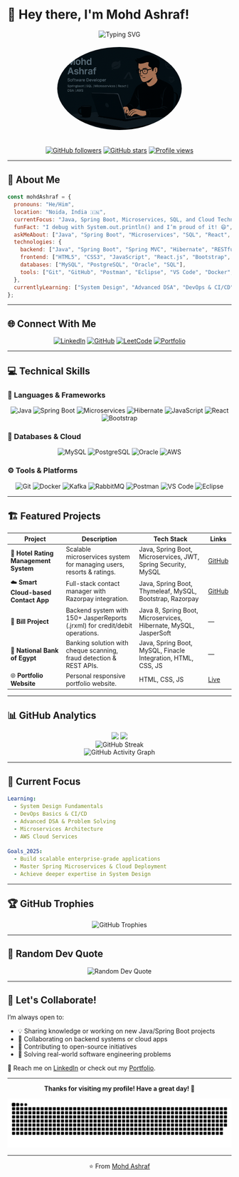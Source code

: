 
# 👋 Hey there, I'm Mohd Ashraf!

<div align="center">
  <img src="https://readme-typing-svg.herokuapp.com?font=Fira+Code&size=28&duration=3000&pause=1000&color=F78D1E&center=true&vCenter=true&width=600&lines=Software+Developer+%F0%9F%92%BB;Java+%7C+Spring+Boot+%7C+Microservices;SQL+%7C+React+%7C+AWS;Problem+Solver+%F0%9F%A7%A9;Backend+Developer+%F0%9F%92%AA" alt="Typing SVG" />
</div>

<div align="center">
  <img src="Ashraf.png" width="280" alt="Mohd Ashraf" style="border-radius: 50%; margin: 20px 0;" />
</div>

<div align="center">

  [![GitHub followers](https://img.shields.io/github/followers/mohdashraf1234?style=for-the-badge&color=orange&labelColor=000000)](https://github.com/mohdashraf1234)
  [![GitHub stars](https://img.shields.io/github/stars/mohdashraf1234?style=for-the-badge&color=orange&labelColor=000000)](https://github.com/mohdashraf1234)
  [![Profile views](https://komarev.com/ghpvc/?username=mohdashraf1234&style=for-the-badge&color=orange&labelColor=000000)](https://github.com/mohdashraf1234)
</div>

---

## 🧠 About Me

```javascript
const mohdAshraf = {
  pronouns: "He/Him",
  location: "Noida, India 🇮🇳",
  currentFocus: "Java, Spring Boot, Microservices, SQL, and Cloud Technologies",
  funFact: "I debug with System.out.println() and I’m proud of it! 😄",
  askMeAbout: ["Java", "Spring Boot", "Microservices", "SQL", "React", "AWS", "DSA"],
  technologies: {
    backend: ["Java", "Spring Boot", "Spring MVC", "Hibernate", "RESTful APIs", "Microservices"],
    frontend: ["HTML5", "CSS3", "JavaScript", "React.js", "Bootstrap", "Thymeleaf"],
    databases: ["MySQL", "PostgreSQL", "Oracle", "SQL"],
    tools: ["Git", "GitHub", "Postman", "Eclipse", "VS Code", "Docker", "Kafka", "RabbitMQ", "AWS"],
  },
  currentlyLearning: ["System Design", "Advanced DSA", "DevOps & CI/CD", "Cloud Architecture (AWS)"]
};
````

---

## 🌐 Connect With Me

<div align="center">

[![LinkedIn](https://img.shields.io/badge/LinkedIn-0077B5?style=for-the-badge\&logo=linkedin\&logoColor=white)](https://www.linkedin.com/in/mohd-ashraff)
[![GitHub](https://img.shields.io/badge/GitHub-181717?style=for-the-badge\&logo=github\&logoColor=white)](https://github.com/mohdashraf1234)
[![LeetCode](https://img.shields.io/badge/LeetCode-FFA116?style=for-the-badge\&logo=leetcode\&logoColor=white)](https://leetcode.com/u/acube/)
[![Portfolio](https://img.shields.io/badge/Portfolio-FF5722?style=for-the-badge\&logo=Firefox\&logoColor=white)](https://mohdashraf1234.github.io/PortfolioB/)

</div>

---

## 💻 Technical Skills

### 🚀 Languages & Frameworks

<div align="center">

![Java](https://img.shields.io/badge/Java-ED8B00?style=for-the-badge\&logo=java\&logoColor=white)
![Spring Boot](https://img.shields.io/badge/SpringBoot-6DB33F?style=for-the-badge\&logo=springboot\&logoColor=white)
![Microservices](https://img.shields.io/badge/Microservices-008C8C?style=for-the-badge)
![Hibernate](https://img.shields.io/badge/Hibernate-59666C?style=for-the-badge\&logo=hibernate\&logoColor=white)
![JavaScript](https://img.shields.io/badge/JavaScript-F7DF1E?style=for-the-badge\&logo=javascript\&logoColor=black)
![React](https://img.shields.io/badge/React-61DAFB?style=for-the-badge\&logo=react\&logoColor=black)
![Bootstrap](https://img.shields.io/badge/Bootstrap-563D7C?style=for-the-badge\&logo=bootstrap\&logoColor=white)

</div>

### 🧩 Databases & Cloud

<div align="center">

![MySQL](https://img.shields.io/badge/MySQL-005C84?style=for-the-badge\&logo=mysql\&logoColor=white)
![PostgreSQL](https://img.shields.io/badge/PostgreSQL-336791?style=for-the-badge\&logo=postgresql\&logoColor=white)
![Oracle](https://img.shields.io/badge/Oracle-F80000?style=for-the-badge\&logo=oracle\&logoColor=white)
![AWS](https://img.shields.io/badge/AWS-232F3E?style=for-the-badge\&logo=amazon-aws\&logoColor=white)

</div>

### ⚙️ Tools & Platforms

<div align="center">

![Git](https://img.shields.io/badge/Git-F05032?style=for-the-badge\&logo=git\&logoColor=white)
![Docker](https://img.shields.io/badge/Docker-2496ED?style=for-the-badge\&logo=docker\&logoColor=white)
![Kafka](https://img.shields.io/badge/Kafka-231F20?style=for-the-badge\&logo=apachekafka\&logoColor=white)
![RabbitMQ](https://img.shields.io/badge/RabbitMQ-FF6600?style=for-the-badge\&logo=rabbitmq\&logoColor=white)
![Postman](https://img.shields.io/badge/Postman-FF6C37?style=for-the-badge\&logo=postman\&logoColor=white)
![VS Code](https://img.shields.io/badge/VS%20Code-007ACC?style=for-the-badge\&logo=visual-studio-code\&logoColor=white)
![Eclipse](https://img.shields.io/badge/Eclipse-2C2255?style=for-the-badge\&logo=eclipse\&logoColor=white)

</div>

---

## 🏗️ Featured Projects

<div align="center">

| Project                               | Description                                                                  | Tech Stack                                                       | Links                                                                   |
| ------------------------------------- | ---------------------------------------------------------------------------- | ---------------------------------------------------------------- | ----------------------------------------------------------------------- |
| 🏨 **Hotel Rating Management System** | Scalable microservices system for managing users, resorts & ratings.         | Java, Spring Boot, Microservices, JWT, Spring Security, MySQL    | [GitHub](https://github.com/mohdashraf1234/HotelRatingManagementSystem) |
| ☁️ **Smart Cloud-based Contact App**  | Full-stack contact manager with Razorpay integration.                        | Java, Spring Boot, Thymeleaf, MySQL, Bootstrap, Razorpay         | [GitHub](https://github.com/mohdashraf1234)                             |
| 🧾 **Bill Project**                   | Backend system with 150+ JasperReports (.jrxml) for credit/debit operations. | Java 8, Spring Boot, Microservices, Hibernate, MySQL, JasperSoft | —                                                                       |
| 🏦 **National Bank of Egypt**         | Banking solution with cheque scanning, fraud detection & REST APIs.          | Java, Spring Boot, MySQL, Finacle Integration, HTML, CSS, JS     | —                                                                       |
| 🌐 **Portfolio Website**              | Personal responsive portfolio website.                                       | HTML, CSS, JS                                                    | [Live](https://mohdashraf1234.github.io/PortfolioB/)                    |

</div>

---

## 📊 GitHub Analytics

<div align="center">

  <img height="180em" src="https://github-readme-stats.vercel.app/api?username=mohdashraf1234&show_icons=true&theme=tokyonight&include_all_commits=true&count_private=true"/>
  <img height="180em" src="https://github-readme-stats.vercel.app/api/top-langs/?username=mohdashraf1234&layout=compact&langs_count=8&theme=tokyonight"/>

</div>

<div align="center">

  <img src="https://github-readme-streak-stats.herokuapp.com/?user=mohdashraf1234&theme=tokyonight" alt="GitHub Streak" />

</div>

<div align="center">

  <img src="https://github-readme-activity-graph.vercel.app/graph?username=mohdashraf1234&theme=tokyo-night&bg_color=1a1b27&color=70a5fd&line=70a5fd&point=ffffff&area=true&hide_border=true" alt="GitHub Activity Graph" />

</div>

---

## 🎯 Current Focus

```yaml
Learning:
  - System Design Fundamentals
  - DevOps Basics & CI/CD
  - Advanced DSA & Problem Solving
  - Microservices Architecture
  - AWS Cloud Services

Goals_2025:
  - Build scalable enterprise-grade applications
  - Master Spring Microservices & Cloud Deployment
  - Achieve deeper expertise in System Design
```

---

## 🏆 GitHub Trophies

<div align="center">

  <img src="https://github-profile-trophy.vercel.app/?username=mohdashraf1234&theme=tokyonight&no-frame=true&row=1&column=7" alt="GitHub Trophies" />

</div>

---

## 💬 Random Dev Quote

<div align="center">

  <img src="https://quotes-github-readme.vercel.app/api?type=horizontal&theme=tokyonight" alt="Random Dev Quote" />

</div>

---

## 🤝 Let's Collaborate!

I’m always open to:

* 💡 Sharing knowledge or working on new Java/Spring Boot projects
* 🚀 Collaborating on backend systems or cloud apps
* 🌟 Contributing to open-source initiatives
* 🧠 Solving real-world software engineering problems

📩 Reach me on [LinkedIn](https://www.linkedin.com/in/mohd-ashraff) or check out my [Portfolio](https://mohdashraf1234.github.io/PortfolioB/).

---

<div align="center">

**Thanks for visiting my profile! Have a great day! 🌟**

  <img src="https://raw.githubusercontent.com/platane/platane/output/github-contribution-grid-snake-dark.svg" alt="Snake animation" />

</div>

---

<div align="center">

⭐️ From [Mohd Ashraf](https://github.com/mohdashraf1234)

</div>
